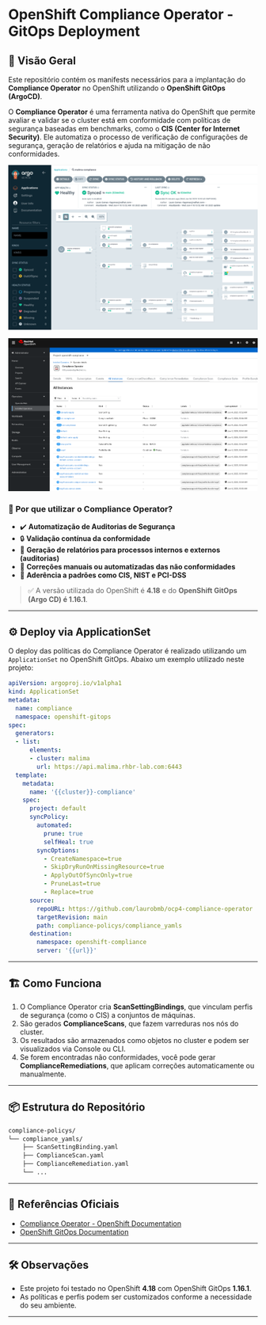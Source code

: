 # OpenShift Compliance Operator - GitOps Deployment

## 📜 Visão Geral

Este repositório contém os manifests necessários para a implantação do **Compliance Operator** no OpenShift utilizando o **OpenShift GitOps (ArgoCD)**.

O **Compliance Operator** é uma ferramenta nativa do OpenShift que permite avaliar e validar se o cluster está em conformidade com políticas de segurança baseadas em benchmarks, como o **CIS (Center for Internet Security)**. Ele automatiza o processo de verificação de configurações de segurança, geração de relatórios e ajuda na mitigação de não conformidades.

![ArgoCD](photos/argocd.png)

![OCP4](photos/ocp.png)

### 🚀 Por que utilizar o Compliance Operator?

- ✔️ **Automatização de Auditorias de Segurança**
- 🔒 **Validação contínua da conformidade**
- 📄 **Geração de relatórios para processos internos e externos (auditorias)**
- 🔧 **Correções manuais ou automatizadas das não conformidades**
- 🎯 **Aderência a padrões como CIS, NIST e PCI-DSS**

> ✅ A versão utilizada do OpenShift é **4.18** e do **OpenShift GitOps (Argo CD) é 1.16.1**.

---

## ⚙️ Deploy via ApplicationSet

O deploy das políticas do Compliance Operator é realizado utilizando um `ApplicationSet` no OpenShift GitOps. Abaixo um exemplo utilizado neste projeto:

```yaml
apiVersion: argoproj.io/v1alpha1
kind: ApplicationSet
metadata:
  name: compliance
  namespace: openshift-gitops
spec:
  generators:
  - list:
      elements:
      - cluster: malima
        url: https://api.malima.rhbr-lab.com:6443
  template:
    metadata:
      name: '{{cluster}}-compliance'
    spec:
      project: default
      syncPolicy:
        automated:
          prune: true
          selfHeal: true
        syncOptions:
          - CreateNamespace=true
          - SkipDryRunOnMissingResource=true
          - ApplyOutOfSyncOnly=true
          - PruneLast=true
          - Replace=true
      source:
        repoURL: https://github.com/laurobmb/ocp4-compliance-operator
        targetRevision: main
        path: compliance-policys/compliance_yamls
      destination:
        namespace: openshift-compliance
        server: '{{url}}'
````

---

## 🏗️ Como Funciona

1. O Compliance Operator cria **ScanSettingBindings**, que vinculam perfis de segurança (como o CIS) a conjuntos de máquinas.
2. São gerados **ComplianceScans**, que fazem varreduras nos nós do cluster.
3. Os resultados são armazenados como objetos no cluster e podem ser visualizados via Console ou CLI.
4. Se forem encontradas não conformidades, você pode gerar **ComplianceRemediations**, que aplicam correções automaticamente ou manualmente.

---

## 📦 Estrutura do Repositório

```bash
compliance-policys/
└── compliance_yamls/
    ├── ScanSettingBinding.yaml
    ├── ComplianceScan.yaml
    ├── ComplianceRemediation.yaml
    └── ...
```

---

## 🔗 Referências Oficiais

* [Compliance Operator - OpenShift Documentation](https://docs.openshift.com/container-platform/4.18/security/compliance_operator/compliance-operator-understanding.html)
* [OpenShift GitOps Documentation](https://docs.openshift.com/container-platform/4.18/cicd/gitops/understanding-openshift-gitops.html)

---

## 🛠️ Observações

* Este projeto foi testado no OpenShift **4.18** com OpenShift GitOps **1.16.1**.
* As políticas e perfis podem ser customizados conforme a necessidade do seu ambiente.

---
